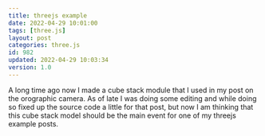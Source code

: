 ```yaml
---
title: threejs example
date: 2022-04-29 10:01:00
tags: [three.js]
layout: post
categories: three.js
id: 982
updated: 2022-04-29 10:03:34
version: 1.0
---
```


A long time ago now I made a cube stack module that I used in my post on the orographic camera. As of late I was doing some editing and while doing so fixed up the source code a little for that post, but now I am thinking that this cube stack model should be the main event for one of my threejs example posts.

<!-- more -->
